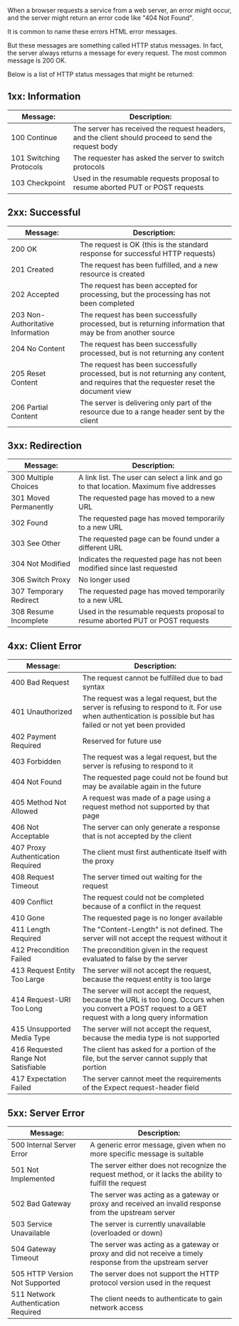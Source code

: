 When a browser requests a service from a web server, an error might occur, and the server might return an error code like "404 Not Found".

It is common to name these errors HTML error messages.

But these messages are something called HTTP status messages. In fact, the server always returns a message for every request. The most common message is 200 OK.

Below is a list of HTTP status messages that might be returned:

## 1xx: Information
| Message:                | Description:                                                                                        |
| ----------------------- | --------------------------------------------------------------------------------------------------- |
| 100 Continue            | The server has received the request headers, and the client should proceed to send the request body |
| 101 Switching Protocols | The requester has asked the server to switch protocols                                              |
| 103 Checkpoint          | Used in the resumable requests proposal to resume aborted PUT or POST requests                      |

## 2xx: Successful
| Message:                          | Description:                                                                                                                           |
| --------------------------------- | -------------------------------------------------------------------------------------------------------------------------------------- |
| 200 OK                            | The request is OK (this is the standard response for successful HTTP requests)                                                         |
| 201 Created                       | The request has been fulfilled, and a new resource is created                                                                          |
| 202 Accepted                      | The request has been accepted for processing, but the processing has not been completed                                                |
| 203 Non-Authoritative Information | The request has been successfully processed, but is returning information that may be from another source                              |
| 204 No Content                    | The request has been successfully processed, but is not returning any content                                                          |
| 205 Reset Content                 | The request has been successfully processed, but is not returning any content, and requires that the requester reset the document view |
| 206 Partial Content               | The server is delivering only part of the resource due to a range header sent by the client                                            |

## 3xx: Redirection
| Message:               | Description:                                                                            |
| ---------------------- | --------------------------------------------------------------------------------------- |
| 300 Multiple Choices   | A link list. The user can select a link and go to that location. Maximum five addresses |
| 301 Moved Permanently  | The requested page has moved to a new URL                                               |
| 302 Found              | The requested page has moved temporarily to a new URL                                   |
| 303 See Other          | The requested page can be found under a different URL                                   |
| 304 Not Modified       | Indicates the requested page has not been modified since last requested                 |
| 306 Switch Proxy       | No longer used                                                                          |
| 307 Temporary Redirect | The requested page has moved temporarily to a new URL                                   |
| 308 Resume Incomplete  | Used in the resumable requests proposal to resume aborted PUT or POST requests          |

## 4xx: Client Error
| Message:                            | Description:                                                                                                                                                  |
| ----------------------------------- | ------------------------------------------------------------------------------------------------------------------------------------------------------------- |
| 400 Bad Request                     | The request cannot be fulfilled due to bad syntax                                                                                                             |
| 401 Unauthorized                    | The request was a legal request, but the server is refusing to respond to it. For use when authentication is possible but has failed or not yet been provided |
| 402 Payment Required                | Reserved for future use                                                                                                                                       |
| 403 Forbidden                       | The request was a legal request, but the server is refusing to respond to it                                                                                  |
| 404 Not Found                       | The requested page could not be found but may be available again in the future                                                                                |
| 405 Method Not Allowed              | A request was made of a page using a request method not supported by that page                                                                                |
| 406 Not Acceptable                  | The server can only generate a response that is not accepted by the client                                                                                    |
| 407 Proxy Authentication Required   | The client must first authenticate itself with the proxy                                                                                                      |
| 408 Request Timeout                 | The server timed out waiting for the request                                                                                                                  |
| 409 Conflict                        | The request could not be completed because of a conflict in the request                                                                                       |
| 410 Gone                            | The requested page is no longer available                                                                                                                     |
| 411 Length Required                 | The "Content-Length" is not defined. The server will not accept the request without it                                                                        |
| 412 Precondition Failed             | The precondition given in the request evaluated to false by the server                                                                                        |
| 413 Request Entity Too Large        | The server will not accept the request, because the request entity is too large                                                                               |
| 414 Request-URI Too Long            | The server will not accept the request, because the URL is too long. Occurs when you convert a POST request to a GET request with a long query information    |
| 415 Unsupported Media Type          | The server will not accept the request, because the media type is not supported                                                                               |
| 416 Requested Range Not Satisfiable | The client has asked for a portion of the file, but the server cannot supply that portion                                                                     |
| 417 Expectation Failed              | The server cannot meet the requirements of the Expect request-header field                                                                                    |

## 5xx: Server Error
| Message:                            | Description:                                                                                               |
| ----------------------------------- | ---------------------------------------------------------------------------------------------------------- |
| 500 Internal Server Error           | A generic error message, given when no more specific message is suitable                                   |
| 501 Not Implemented                 | The server either does not recognize the request method, or it lacks the ability to fulfill the request    |
| 502 Bad Gateway                     | The server was acting as a gateway or proxy and received an invalid response from the upstream server      |
| 503 Service Unavailable             | The server is currently unavailable (overloaded or down)                                                   |
| 504 Gateway Timeout                 | The server was acting as a gateway or proxy and did not receive a timely response from the upstream server |
| 505 HTTP Version Not Supported      | The server does not support the HTTP protocol version used in the request                                  |
| 511 Network Authentication Required | The client needs to authenticate to gain network access                                                    |

